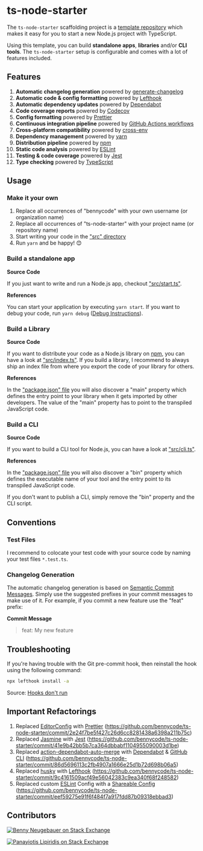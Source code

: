 # ts-node-starter

The `ts-node-starter` scaffolding project is a [template repository](https://docs.github.com/en/repositories/creating-and-managing-repositories/creating-a-template-repository) which makes it easy for you to start a new Node.js project with TypeScript.

Using this template, you can build **standalone apps**, **libraries** and/or **CLI tools**. The `ts-node-starter` setup is configurable and comes with a lot of features included.

## Features

1. **Automatic changelog generation** powered by [generate-changelog](https://github.com/lob/generate-changelog)
1. **Automatic code & config formatting** powered by [Lefthook](https://github.com/evilmartians/lefthook)
1. **Automatic dependency updates** powered by [Dependabot](https://docs.github.com/en/code-security/dependabot/dependabot-version-updates/about-dependabot-version-updates)
1. **Code coverage reports** powered by [Codecov](https://about.codecov.io/)
1. **Config formatting** powered by [Prettier](https://prettier.io/)
1. **Continuous integration pipeline** powered by [GitHub Actions workflows](https://docs.github.com/en/actions/using-workflows)
1. **Cross-platform compatibility** powered by [cross-env](https://github.com/kentcdodds/cross-env)
1. **Dependency management** powered by [yarn](https://yarnpkg.com/)
1. **Distribution pipeline** powered by [npm](https://www.npmjs.com/)
1. **Static code analysis** powered by [ESLint](https://eslint.org/)
1. **Testing & code coverage** powered by [Jest](https://jestjs.io/)
1. **Type checking** powered by [TypeScript](https://www.typescriptlang.org/)

## Usage

### Make it your own

1. Replace all occurrences of "bennycode" with your own username (or organization name)
2. Replace all occurrences of "ts-node-starter" with your project name (or repository name)
3. Start writing your code in the ["src" directory](./src)
4. Run `yarn` and be happy! 😊

### Build a standalone app

**Source Code**

If you just want to write and run a Node.js app, checkout ["src/start.ts"](./src/start.ts).

**References**

You can start your application by executing `yarn start`. If you want to debug your code, run `yarn debug` ([Debug Instructions](https://dev.to/typescripttv/debug-your-node-js-app-with-chrome-devtools-4c98)).

### Build a Library

**Source Code**

If you want to distribute your code as a Node.js library on [npm](https://www.npmjs.com/), you can have a look at ["src/index.ts"](./src/index.ts). If you build a library, I recommend to always ship an index file from where you export the code of your library for others.

**References**

In the ["package.json" file](./package.json) you will also discover a "main" property which defines the entry point to your library when it gets imported by other developers. The value of the "main" property has to point to the transpiled JavaScript code.

### Build a CLI

**Source Code**

If you want to build a CLI tool for Node.js, you can have a look at ["src/cli.ts"](./src/cli.ts).

**References**

In the ["package.json" file](./package.json) you will also discover a "bin" property which defines the executable name of your tool and the entry point to its transpiled JavaScript code.

If you don't want to publish a CLI, simply remove the "bin" property and the CLI script.

## Conventions

### Test Files

I recommend to colocate your test code with your source code by naming your test files `*.test.ts`.

### Changelog Generation

The automatic changelog generation is based on [Semantic Commit Messages](https://sparkbox.com/foundry/semantic_commit_messages). Simply use the suggested prefixes in your commit messages to make use of it. For example, if you commit a new feature use the "feat" prefix:

**Commit Message**

> feat: My new feature

## Troubleshooting

If you're having trouble with the Git pre-commit hook, then reinstall the hook using the following command:

```bash
npx lefthook install -a
```

Source: [Hooks don't run](https://github.com/evilmartians/lefthook/wiki/Troubleshooting)

## Important Refactorings

1. Replaced [EditorConfig](https://editorconfig.org/) with [Prettier](https://prettier.io/) (https://github.com/bennycode/ts-node-starter/commit/2e24f7be5f427c26d6cc8281438a6398a211b75c)
1. Replaced [Jasmine](https://jasmine.github.io/) with [Jest](https://jestjs.io/) (https://github.com/bennycode/ts-node-starter/commit/41e9b42bb5b7ca364dbbabf1104955090003d1be)
1. Replaced [action-dependabot-auto-merge](https://github.com/ahmadnassri/action-dependabot-auto-merge) with [Dependabot](https://github.com/dependabot) & [GitHub CLI](https://cli.github.com/) (https://github.com/bennycode/ts-node-starter/commit/86d5696113c2fb4907a1666e25d1b72d698b06a5)
1. Replaced [husky](https://github.com/typicode/husky) with [Lefthook](https://github.com/evilmartians/lefthook) (https://github.com/bennycode/ts-node-starter/commit/9c4161509acf49e56042383c9ea340f68f248582)
1. Replaced custom [ESLint](https://eslint.org/) Config with a [Shareable Config](https://eslint.org/docs/latest/developer-guide/shareable-configs) (https://github.com/bennycode/ts-node-starter/commit/eef59275e91f6f484f7a917fdd87b09318ebbad3)

## Contributors

[![Benny Neugebauer on Stack Exchange][stack_exchange_bennycode_badge]][stack_exchange_bennycode_url]

[![Panayiotis Lipiridis on Stack Exchange][stack_exchange_lipis_badge]][stack_exchange_lipis_url]

[stack_exchange_bennycode_badge]: https://stackexchange.com/users/flair/203782.png?theme=default
[stack_exchange_bennycode_url]: https://stackexchange.com/users/203782/benny-neugebauer?tab=accounts
[stack_exchange_lipis_badge]: https://stackexchange.com/users/flair/5282.png?theme=default
[stack_exchange_lipis_url]: https://stackexchange.com/users/5282/lipis?tab=accounts
